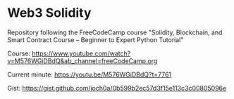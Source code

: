 # Web3 Solidity 

Repository following the FreeCodeCamp course "Solidity, Blockchain, and Smart Contract Course – Beginner to Expert Python Tutorial"

Course: https://www.youtube.com/watch?v=M576WGiDBdQ&ab_channel=freeCodeCamp.org

Current minute: https://youtu.be/M576WGiDBdQ?t=7761

Gist: https://gist.github.com/joch0a/0b599b2ec57d3f15e113c3c00805096e